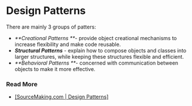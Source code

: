 # Design Patterns

There are mainly 3 groups of patters:

* _**Creational Patterns **_- provide object creational mechanisms to increase flexibility and make code reusable.
* _**Structural Patterns**_ - explain how to compose objects and classes into larger structures, while keeping these structures flexible and efficient.
* _**Behavioral Patterns **_- concerned with communication between objects to make it more effective.

### Read More

* [\[SourceMaking.com | Design Patterns\]](https://sourcemaking.com/design_patterns)
